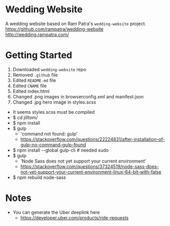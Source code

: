 # Wedding Website

A wedding website based on Ram Patra's `wedding-website` project.
https://github.com/rampatra/wedding-website
http://wedding.rampatra.com/

# Getting Started
1. Downloaded `wedding-website` repo
2. Removed `.github` file
3. Edited `README.md` file
4. Edited `CNAME` file
5. Edited index.html
6. Changed .png images in browserconfig.xml and manifest.json
7. Changed .jpg hero image in styles.scss
  * It seems styles.scss must be compiled
  * $ cd jilltom/
  * $ npm install
  * $ gulp
    * 'command not found: gulp'
    * https://stackoverflow.com/questions/22224831/after-installation-of-gulp-no-command-gulp-found
  * $ npm install --global gulp-cli # needed sudo
  * $ gulp
    * 'Node Sass does not yet support your current environment'
    * https://stackoverflow.com/questions/37324519/node-sass-does-not-yet-support-your-current-environment-linux-64-bit-with-false
  * $ npm rebuild node-sass

# Notes
* You can generate the Uber deeplink here
  * https://developer.uber.com/products/ride-requests
